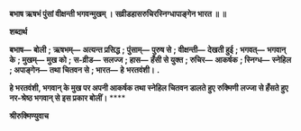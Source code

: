 **बभाष ऋषभं पुंसां वीक्षन्ती भगवन्मुखम् ।** **सव्रीडहासरुचिरस्निग्धापाङ्गेन भारत ॥ ॥** 

**शब्दार्थ** 

**बभाष—** **बोली** **; ऋषभम्—** **अत्यन्त प्रसिद्ध** **; पुंसाम्—** **पुरुष से** **; वीक्षन्ती—** **देखती हुई** **; भगवत्—** **भगवान् के** **; मुखम्—** **मुख को** **;** **स-व्रीड—** **सलज्ज** **; हास—** **हँसी से युक्त** **; रुचिर—** **आकर्षक** **; स्निग्ध—** **स्नेहिल** **; अपाङ्गेन—** **तथा चितवन से** **; भारत—** **हे** **भरतवंशी।** **.** 

**हे भरतवंशी, भगवान् के मुख पर अपनी आकर्षक तथा स्नेहिल चितवन डालते हुए** **रुक्मिणी लज्जा से हँसते हुए नर-श्रेष्ठ भगवान् से इस प्रकार बोलीं।** **** 

**श्रीरुक्मिण्युवाच** 